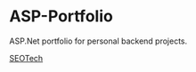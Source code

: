 # ASP-Portfolio
ASP.Net portfolio for personal backend projects.

[SEOTech](https://github.com/KomoGit/ASP-Portfolio/tree/SEOTECH-Web-Page)
